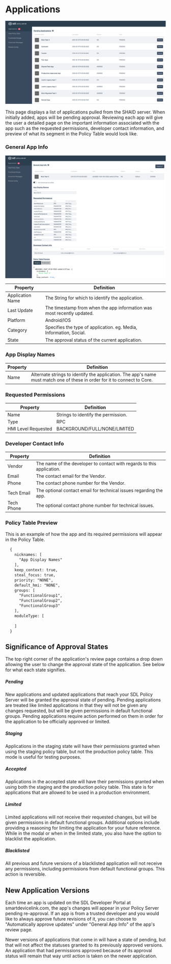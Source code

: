 # Applications
![Applications-List](./assets/Applications-List.png)

This page displays a list of applications pulled from the SHAID server. When initially added, apps will be pending approval. Reviewing each app will give the user a detailed page on the important information associated with the app such as the requested permissions, developer contact information, and preview of what its segment in the Policy Table would look like.

### General App Info
![App-Details](./assets/App-Details.png)

| Property | Definition |
|----------|---------|
| Application Name | The String for which to identify the application. |
| Last Update | The timestamp from when the app information was most recently updated. |
| Platform | Android/IOS |
| Category | Specifies the type of application. eg. Media, Information, Social. |
| State | The approval status of the current application. |

### App Display Names
| Property | Definition |
|----------|---------|
| Name   | Alternate strings to identify the application. The app's name must match one of these in order for it to connect to Core. |

### Requested Permissions
| Property | Definition |
|----------|---------|
| Name | Strings to identify the permission. |
| Type | RPC  |
| HMI Level Requested | BACKGROUND/FULL/NONE/LIMITED   |

### Developer Contact Info
| Property | Definition |
|----------|---------|
| Vendor | The name of the developer to contact with regards to this application. |
| Email | The contact email for the Vendor. |
| Phone | The contact phone number for the Vendor. |
| Tech Email | The optional contact email for technical issues regarding the app. |
| Tech Phone | The optional contact phone number for technical issues. |


### Policy Table Preview
This is an example of how the app and its required permissions will appear in the Policy Table.
```
  {
    nicknames: [
      "App Display Names"
    ],
    keep_context: true,
    steal_focus: true,
    priority: "NONE",
    default_hmi: "NONE",
    groups: [
      "FunctionalGroup1",
      "FunctionalGroup2",
      "FunctionalGroup3"
    ],
    moduleType: [

    ]
  }
```
## Significance of Approval States
The top right corner of the application's review page contains a drop down allowing the user to change the approval state of the application. See below for what each state signifies.

##### Pending
New applications and updated applications that reach your SDL Policy Server will be granted the approval state of pending. Pending applications are treated like limited applications in that they will not be given any changes requested, but will be given permissions in default functional groups. Pending applications require action performed on them in order for the application to be officially approved or limited. 

##### Staging
Applications in the staging state will have their permissions granted when using the staging policy table, but not the production policy table. This mode is useful for testing purposes.

##### Accepted
Applications in the accepted state will have their permissions granted when using both the staging and the production policy table. This state is for applications that are allowed to be used in a production environment. 

##### Limited
Limited applications will not receive their requested changes, but will be given permissions in default functional groups. Additional options include providing a reasoning for limiting the application for your future reference. While in the modal or when in the limited state, you also have the option to blacklist the application.

##### Blacklisted
All previous and future versions of a blacklisted application will not receive any permissions, including permissions from default functional groups. This action is reversible.

## New Application Versions
Each time an app is updated on the SDL Developer Portal at smartdevicelink.com, the app's changes will appear in your Policy Server pending re-approval. If an app is from a trusted developer and you would like to always approve future revisions of it, you can choose to "Automatically approve updates" under "General App Info" of the app's review page.

Newer versions of applications that come in will have a state of pending, but that will not affect the statuses granted to its previously approved versions. An application that had permissions approved because of its approval status will remain that way until action is taken on the newer application.